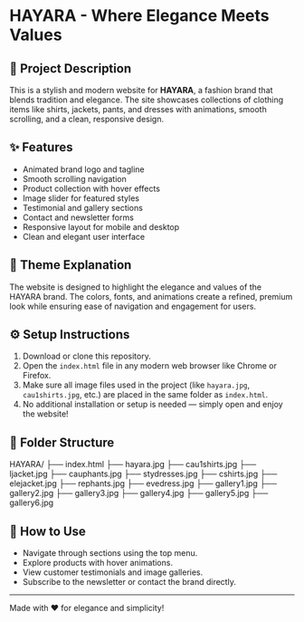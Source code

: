 # HAYARA - Where Elegance Meets Values

## 📖 Project Description
This is a stylish and modern website for **HAYARA**, a fashion brand that blends tradition and elegance. The site showcases collections of clothing items like shirts, jackets, pants, and dresses with animations, smooth scrolling, and a clean, responsive design.

## ✨ Features
- Animated brand logo and tagline
- Smooth scrolling navigation
- Product collection with hover effects
- Image slider for featured styles
- Testimonial and gallery sections
- Contact and newsletter forms
- Responsive layout for mobile and desktop
- Clean and elegant user interface

## 🎨 Theme Explanation
The website is designed to highlight the elegance and values of the HAYARA brand. The colors, fonts, and animations create a refined, premium look while ensuring ease of navigation and engagement for users.

## ⚙️ Setup Instructions
1. Download or clone this repository.
2. Open the `index.html` file in any modern web browser like Chrome or Firefox.
3. Make sure all image files used in the project (like `hayara.jpg`, `cau1shirts.jpg`, etc.) are placed in the same folder as `index.html`.
4. No additional installation or setup is needed — simply open and enjoy the website!

## 📂 Folder Structure
HAYARA/
├── index.html
├── hayara.jpg
├── cau1shirts.jpg
├── ljacket.jpg
├── cauphants.jpg
├── stydresses.jpg
├── cshirts.jpg
├── elejacket.jpg
├── rephants.jpg
├── evedress.jpg
├── gallery1.jpg
├── gallery2.jpg
├── gallery3.jpg
├── gallery4.jpg
├── gallery5.jpg
├── gallery6.jpg

## 🚀 How to Use
- Navigate through sections using the top menu.
- Explore products with hover animations.
- View customer testimonials and image galleries.
- Subscribe to the newsletter or contact the brand directly.

---

Made with ❤️ for elegance and simplicity!
